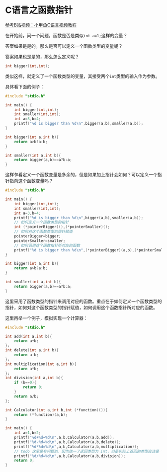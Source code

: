# C语言之函数指针

[参考B站视频：小甲鱼C语言视频教程](https://www.bilibili.com/video/BV1Ps411U7tS?p=47&spm_id_from=pageDriver)

在开始前，问一个问题，函数是否是类似`int a=1;`这样的变量？

答案如果是是的。那么是否可以定义一个函数类型的变量呢？

答案如果也是是的，那么怎么定义呢？

```c
int bigger(int,int);
```

类似这样，就定义了一个函数类型的变量，其接受两个`int`类型的输入作为参数。

具体看下面的例子：

```c
#include "stdio.h"

int main() {
    int bigger(int,int);
    int smaller(int,int);
    int a=3,b=4;
    printf("%d is bigger than %d\n",bigger(a,b),smaller(a,b));
}

int bigger(int a,int b){
    return a>b?a:b;
}

int smaller(int a,int b){
    return bigger(a,b)==a?b:a;
}
```

这样乍看定义一个函数变量是多余的，但是如果加上指针会如何？可以定义一个指针指向这个函数变量吗？

```c
#include "stdio.h"

int main() {
    int bigger(int,int);
    int smaller(int,int);
    int a=3,b=4;
    printf("%d is bigger than %d\n",bigger(a,b),smaller(a,b));
    // 如何定义一个函数类型的指针
    int (*pointerBigger)(),(*pointerSmaller)();
    // 如何对这个函数类型的指针赋值
    pointerBigger=bigger;
    pointerSmaller=smaller;
    // 如何调用这个函数指针所对应的函数
    printf("%d is bigger than %d\n",(*pointerBigger)(a,b),(*pointerSmaller)(a,b));
}

int bigger(int a,int b){
    return a>b?a:b;
}

int smaller(int a,int b){
    return bigger(a,b)==a?b:a;
}
```

这里采用了函数类型的指针来调用对应的函数。重点在于如何定义一个函数类型的指针，如何对这个函数类型的指针赋值，如何调用这个函数指针所对应的函数。

这里再举一个例子，模拟实现一个计算器：

```c
#include "stdio.h"

int add(int a,int b){
    return a+b;
};
int delete(int a,int b){
    return a-b;
};
int multiplication(int a,int b){
    return a*b;
};
int division(int a,int b){
    if (b==0){
        return 0;
    }
    return a/b;
};

int Calculator(int a,int b,int (*function)()){
    return (*function)(a,b);
}

int main() {
    int a=1,b=2;
    printf("%d+%d=%d\n",a,b,Calculator(a,b,add));
    printf("%d-%d=%d\n",a,b,Calculator(a,b,delete));
    printf("%d*%d=%d\n",a,b,Calculator(a,b,multiplication));
    // todo 这里是有问题的，因为统一了返回类型为 int，但是实际上返回的类型应该是 float
    printf("%d/%d=%d\n",a,b,Calculator(a,b,division));
    return 0;
}
```



